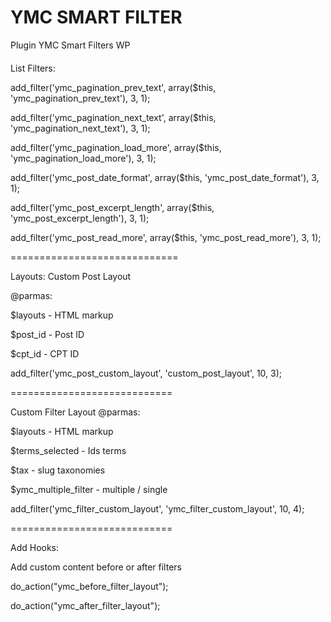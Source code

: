 # YMC SMART FILTER
Plugin YMC Smart Filters WP

####
List Filters:

add_filter('ymc_pagination_prev_text', array($this, 'ymc_pagination_prev_text'), 3, 1);

add_filter('ymc_pagination_next_text', array($this, 'ymc_pagination_next_text'), 3, 1);

add_filter('ymc_pagination_load_more', array($this, 'ymc_pagination_load_more'), 3, 1);

add_filter('ymc_post_date_format', array($this, 'ymc_post_date_format'), 3, 1);

add_filter('ymc_post_excerpt_length', array($this, 'ymc_post_excerpt_length'), 3, 1);

add_filter('ymc_post_read_more', array($this, 'ymc_post_read_more'), 3, 1);

=============================

Layouts:
Custom Post Layout

@parmas: 

$layouts - HTML markup

$post_id - Post ID

$cpt_id - CPT ID

add_filter('ymc_post_custom_layout', 'custom_post_layout', 10, 3);

============================

Custom Filter Layout
@parmas:

$layouts - HTML markup 

$terms_selected - Ids terms

$tax - slug taxonomies

$ymc_multiple_filter - multiple / single

add_filter('ymc_filter_custom_layout', 'ymc_filter_custom_layout', 10, 4);

============================

Add Hooks:

Add custom content before or after filters

do_action("ymc_before_filter_layout");

do_action("ymc_after_filter_layout");


